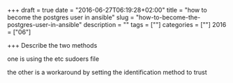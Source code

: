 +++
draft = true
date = "2016-06-27T06:19:28+02:00"
title = "how to become the postgres user in ansible"
slug = "how-to-become-the-postgres-user-in-ansible"
description = ""
tags = [""]
categories = [""]
2016 = ["06"]

+++
Describe the two methods

one is using the etc sudoers file

the other is a workaround by setting the identification method to trust
